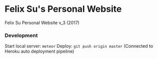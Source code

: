 # Felix Su's Personal Website
Felix Su Personal Website v_3 (2017)

### Development

Start local server: `meteor`
Deploy: `git push origin master` (Connected to Heroku auto deployment pipeline)

